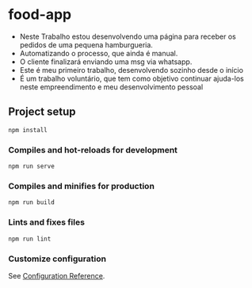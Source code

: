 # food-app


- Neste Trabalho estou desenvolvendo uma página para receber os pedidos de uma pequena hamburgueria.
- Automatizando o processo, que ainda é manual.
- O cliente finalizará enviando uma msg via whatsapp.
- Este é meu primeiro trabalho, desenvolvendo sozinho desde o início
- É um trabalho voluntário, que tem como objetivo continuar ajuda-los neste empreendimento e meu desenvolvimento pessoal


## Project setup
```
npm install
```

### Compiles and hot-reloads for development
```
npm run serve
```

### Compiles and minifies for production
```
npm run build
```

### Lints and fixes files
```
npm run lint
```

### Customize configuration
See [Configuration Reference](https://cli.vuejs.org/config/).
